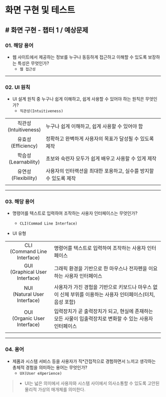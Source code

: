 # 화면 구현 및 테스트

## # 화면 구현 - 챕터 1 / 예상문제

### 01. 해당 용어

- 웹 사이트에서 제공하는 정보를 누구나 동등하게 접근하고 이해할 수 있도록 보장하는 특성은 무엇인가?
  - `웹 접근성`

---

### 02. UI 원칙

- UI 설계 원칙 중 누구나 쉽게 이해하고, 쉽게 사용할 수 있어야 하는 원칙은 무엇인가?
  - `직관성(Intuitiveness)`

|||
|:--:|--|
|직관성</br>(Intuitiveness)|누구나 쉽게 이해하고, 쉽게 사용할 수 있어야 함|
|유효성</br>(Efficiency)|정확하고 완벽하게 사용자의 목표가 달성될 수 있도록 제작|
|학습성</br>(Learnability)|초보와 숙련자 모두가 쉽게 배우고 사용할 수 있게 제작|
|유연성</br>(Flexibility)|사용자의 인터랙션을 최대한 포용하고, 실수를 방지할 수 있도록 제작|
|||

---

### 03. 해당 용어

- 명령어를 텍스트로 입력하여 조작하는 사용자 인터페이스는 무엇인가?
  - `CLI(Commad Line Interface)`

- UI 유형

|||
|:--:|--|
|CLI</br>(Command Line Interface)|명령어를 텍스트로 입력하여 조작하는 사용자 인터페이스|
|GUI</br>(Graphical User Interface)|그래픽 환경을 기반으로 한 마우스나 전자펜을 이요하는 사용자 인터페이스|
|NUI</br>(Natural User Interface)|사용자가 가진 경험을 기반으로 키보드나 마우스 없이 신체 부위를 이용하는 사용자 인터페이스(터치, 음성 포함)|
|OUI</br>(Organic User Interface)|입력장치가 곧 출력장치가 되고, 현실에 존재하는 모든 사물이 입출력장치로 변화할 수 있는 사용자 인터페이스|
|||

---

### 04. 용어

- 제품과 시스템 서비스 등을 사용자가 직*간접적으로 경험하면서 느끼고 생각하는 총체적 경험을 의미하는 용어는 무엇인가?
  - `UX(User eXperience)`

>- UI는 넓은 의미에서 사용자와 시스템 사이에서 의사소통할 수 있도록 고안된 물리적 가상의 매개체를 의미한다.
